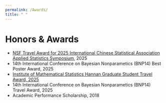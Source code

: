 ```yaml
---
permalink: /Awards/
title: " "
---
```


# **Honors & Awards**

- [NSF Travel Award for 2025 International Chinese Statistical Association Applied Statistics Symposium](https://www.icsa.org/student-travel-awards/), 2025
- 14th International Conference on Bayesian Nonparametics (BNP14) Best Poster Award, 2025
- [Institute of Mathematical Statistics Hannan Graduate Student Travel Award, 2025](https://imstat.org/2025/05/15/ims-travel-awards-2025-meet-the-winners/)
- 14th International Conference on Bayesian Nonparametics (BNP14) Travel Award, 2025
- Academic Performance Scholarship, 2018
